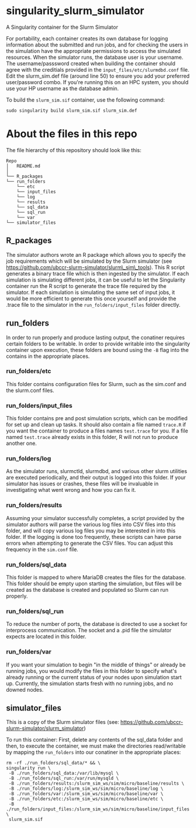 # singularity_slurm_simulator
A Singularity container for the Slurm Simulator

For portability, each container creates its own database for logging information about the submitted and run jobs, and for checking the users in the simulation have the appropriate permissions to access the simulated resources.  When the simulator runs, the database user is your username.  The username/passsword created when building the container should agree with the creditials provided in the ```input_files/etc/slurmdbd.conf``` file.  Edit the slurm_sim.def file (around line 50) to ensure you add your preferred user/password combo.  If you're running this on an HPC system, you should use your HP username as the database admin.

To build the `slurm_sim.sif` container, use the following command:
```
sudo singularity build slurm_sim.sif slurm_sim.def
```
# About the files in this repo
The file hierarchy of this repository should look like this:
```
Repo
│   README.md
│   
└── R_packages
└── run_folders
    └── etc
    └── input_files
    └── log
    └── results
    └── sql_data
    └── sql_run
    └── var
└── simulator_files
```
## R\_packages
The simulator authors wrote an R package which allows you to specify the job requirements which will be simulated by the Slurm simulator (see https://github.com/ubccr-slurm-simulator/slurm\_sim\_tools).  This R script generates a binary trace file which is then ingested by the simulator.  If each simulation is simulating different jobs, it can be useful to let the Singularity container run the R script to generate the trace file required by the simulator.  If each simulation is simulating the same set of input jobs, it would be more efficient to generate this once yourself and provide the .trace file to the simulator in the `run_folders/input_files` folder directly.

## run\_folders
In order to run properly and produce lasting output, the conatiner requires certain folders to be writable. In order to provide writable into the singularity container upon execution, these folders are bound using the `-B` flag into the contains in the appropriate places.

###  run\_folders/etc
This folder contains configuration files for Slurm, such as the sim.conf and the slurm.conf files.

### run\_folders/input\_files
This folder contains pre and post simulation scripts, which can be modified for set up and clean up tasks.  It should also contain a file named `trace.R` if you want the container to produce a files names `test.trace` for you.  If a file named `test.trace` already exists in this folder, R will not run to produce another one.

### run\_folders/log
As the simulator runs, slurmctld, slurmdbd, and various other slurm utilities are executed periodically, and their output is logged into this folder.  If your simulator has issues or crashes, these files will be invaluable in investigating what went wrong and how you can fix it.

### run\_folders/results
Assuming your simulator successfully completes, a script provided by the simulator authors will parse the various log files into CSV files into this folder, and will copy various log files you may be interested in into this folder.  If the logging is done too frequently, these scripts can have parse errors when attempting to generate the CSV files.  You can adjust this frequency in the `sim.conf` file.

### run\_folders/sql\_data
This folder is mapped to where MariaDB creates the files for the database.  This folder should be empty upon starting the simulation, but files will be created as the database is created and populated so Slurm can run properly.

### run\_folders/sql\_run
To reduce the number of ports, the database is directed to use a socket for interprocess communication.  The socket and a .pid file the simulator expects are located in this folder.

### run\_folders/var
If you want your simulation to begin "in the middle of things" or already be running jobs, you would modify the files in this folder to specify what's already running or the current status of your nodes upon simulation start up.  Currently, the simulation starts fresh with no running jobs, and no downed nodes.

## simulator\_files
This is a copy of the Slurm simulator files (see: https://github.com/ubccr-slurm-simulator/slurm_simulator)

To run this container: 
First, delete any contents of the sql_data folder and then, to execute the container, we must make the directories read/writable by mapping the `run_folders` into our conatiner in the appropriate places: 
```
rm -rf ./run_folders/sql_data/* && \
singularity run \
 -B ./run_folders/sql_data:/var/lib/mysql \
 -B ./run_folders/sql_run:/var/run/mysqld \
 -B ./run_folders/results:/slurm_sim_ws/sim/micro/baseline/results \
 -B ./run_folders/log:/slurm_sim_ws/sim/micro/baseline/log \
 -B ./run_folders/var:/slurm_sim_ws/sim/micro/baseline/var \
 -B ./run_folders/etc:/slurm_sim_ws/sim/micro/baseline/etc \
 -B ./run_folders/input_files:/slurm_sim_ws/sim/micro/baseline/input_files \
 slurm_sim.sif  
```
